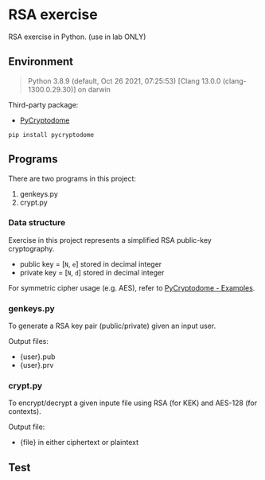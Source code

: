 # RSA exercise
RSA exercise in Python. (use in lab ONLY)

## Environment
> Python 3.8.9 (default, Oct 26 2021, 07:25:53) [Clang 13.0.0 (clang-1300.0.29.30)] on darwin

Third-party package:
- [PyCryptodome](https://pypi.org/project/pycryptodome/)
```
pip install pycryptodome
```

## Programs
There are two programs in this project:
1. genkeys.py
2. crypt.py

### Data structure
Exercise in this project represents a simplified RSA public-key cryptography.

- public key = [`N`, `e`] stored in decimal integer
- private key = [`N`, `d`] stored in decimal integer

For symmetric cipher usage (e.g. AES), refer to [PyCryptodome - Examples](https://www.pycryptodome.org/en/latest/src/examples.html).

### genkeys.py
To generate a RSA key pair (public/private) given an input user.

Output files:
- {user}.pub
- {user}.prv

### crypt.py
To encrypt/decrypt a given inpute file using RSA (for KEK) and AES-128 (for contexts).

Output file:
- {file} in either ciphertext or plaintext

## Test

